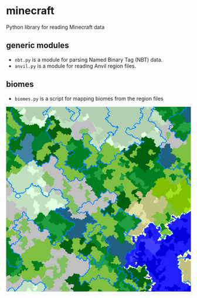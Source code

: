 # minecraft

Python library for reading Minecraft data

## generic modules

* `nbt.py` is a module for parsing Named Binary Tag (NBT) data.
* `anvil.py` is a module for reading Anvil region files.

## biomes

* `biomes.py` is a script for mapping biomes from the region files

![biome map](https://github.com/jtauber/minecraft/blob/master/biomes-example.png?raw=true)
